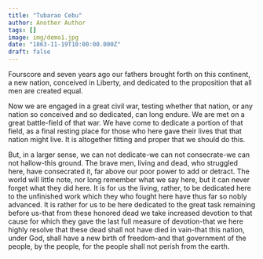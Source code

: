 ```yaml
---
title: "Tubarao Cebu"
author: Another Author
tags: []
image: img/demo1.jpg
date: "1863-11-19T10:00:00.000Z"
draft: false
---
```


Fourscore and seven years ago our fathers brought forth on this continent, a new nation, conceived in Liberty, and dedicated to the proposition that all men are created equal.

Now we are engaged in a great civil war, testing whether that nation, or any nation so conceived and so dedicated, can long endure. We are met on a great battle-field of that war. We have come to dedicate a portion of that field, as a final resting place for those who here gave their lives that that nation might live. It is altogether fitting and proper that we should do this.

But, in a larger sense, we can not dedicate-we can not consecrate-we can not hallow-this ground. The brave men, living and dead, who struggled here, have consecrated it, far above our poor power to add or detract. The world will little note, nor long remember what we say here, but it can never forget what they did here. It is for us the living, rather, to be dedicated here to the unfinished work which they who fought here have thus far so nobly advanced. It is rather for us to be here dedicated to the great task remaining before us-that from these honored dead we take increased devotion to that cause for which they gave the last full measure of devotion-that we here highly resolve that these dead shall not have died in vain-that this nation, under God, shall have a new birth of freedom-and that government of the people, by the people, for the people shall not perish from the earth.